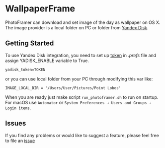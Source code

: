 # WallpaperFrame

PhotoFramer can download and set image of the day as wallpaper on OS X. The image provider is a local folder on PC or folder from [Yandex Disk](https://disk.yandex.com).


Getting Started
---------
To use Yandex Disk integration, you need to set up [token](https://yandex.ru/dev/direct/doc/dg-v4/examples/auth-token-sample.html/?lang=en) in *.prefs* file and assign YADISK_ENABLE variable to True.
```
yadisk_token=TOKEN
```

or you can use local folder from your PC through modifying this var like:
```
IMAGE_LOCAL_DIR = '/Users/User/Pictures/Point Lobos'
```

When you are ready just make script `run_photoframer.sh` to run on startup. For macOS use `Automator` or `System Preferences → Users and Groups → Login items`.

Issues
------

If you find any problems or would like to suggest a feature, please
feel free to file an [issue](https://github.com/iglaweb/WallpaperFrame/issues)
